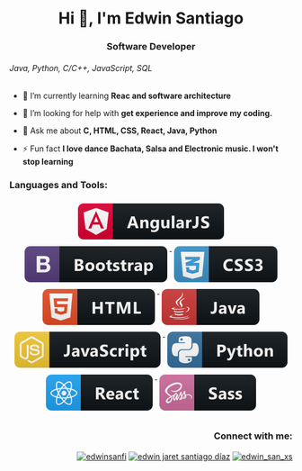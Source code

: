 ## <h1 align="center">Hi 👋, I'm Edwin Santiago</h1>
<h3 align="center">Software Developer</h3>

<h6> Java, Python, C/C++, JavaScript, SQL </h6>

<!-- - 🔭 I’m currently working on a booking design on Platzi Master [C9]-->
 
- 🌱 I’m currently learning **Reac and software architecture**

- 🤝 I’m looking for help with **get experience and improve my coding.**

<!-- - 👨‍💻 All of my projects are available at [https://edwinsanfi.github.io](https://edwinsanfi.github.io) -->

- 💬 Ask me about **C, HTML, CSS, React, Java, Python**

- ⚡ Fun fact **I love dance Bachata, Salsa and Electronic music. I won't stop learning**

<!-- Add f1-->
<!-- Add fonts-->

<!-- [![Top Langs](https://github-readme-stats.vercel.app/api/top-langs/?username=edwinsanfi&layout=compact)](https://github.com/anuraghazra/github-readme-stats) -->

<h3 align="left">Languages and Tools:</h3>
<p align="center"> 
 <a href="https://angular.io" target="_blank" rel="noreferrer"> 
  <img src="svg/dev/frameworks/angular.svg" alt="angular" style="vertical-align:top; margin:6px 4px">
 </a>
 <a href="https://getbootstrap.com" target="_blank" rel="noreferrer"> 
  <img src="svg/dev/frameworks/bootstrap.svg" alt="bootstrap" style="vertical-align:top; margin:6px 4px">
 </a> 
 <a href="https://www.w3schools.com/css/" target="_blank" rel="noreferrer"> 
  <img src="svg/dev/languages/css3.svg" alt="css3" style="vertical-align:top; margin:6px 4px">
 </a> 
 <!-- <a href="https://d3js.org/" target="_blank" rel="noreferrer"> 
  <img src="svg/dev/frameworks/angular.svg" alt="d3 javascript" style="vertical-align:top; margin:6px 4px">
 </a>  -->
 <a href="https://www.w3.org/html/" target="_blank" rel="noreferrer"> 
  <img src="svg/dev/languages/html.svg" alt="html" style="vertical-align:top; margin:6px 4px">
 </a> 
 <a href="https://www.java.com" target="_blank" rel="noreferrer"> 
  <img src="svg/dev/languages/java.svg" alt="angular" style="vertical-align:top; margin:6px 4px">
 </a> 
 <a href="https://developer.mozilla.org/en-US/docs/Web/JavaScript" target="_blank" rel="noreferrer"> 
  <img src="svg/dev/languages/js.svg" alt="javascript" style="vertical-align:top; margin:6px 4px">
 </a> 
 <a href="https://www.python.org" target="_blank" rel="noreferrer"> 
  <img src="svg/dev/languages/python.svg" alt="python" style="vertical-align:top; margin:6px 4px">
 </a> 
 <a href="https://www.react.org" target="_blank" rel="noreferrer"> 
  <img src="svg/dev/frameworks/react.svg" alt="react" style="vertical-align:top; margin:6px 4px">
 </a> 
 <a href="https://sass-lang.com" target="_blank" rel="noreferrer"> 
  <img src="svg/dev/languages/sass.svg" alt="sass" style="vertical-align:top; margin:6px 4px">
 </a>
</p>

 ## <h3 align="right">Connect with me:</h3>
<p align="right">
<a href="https://twitter.com/edwinsanfi" target="blank"> <img align="center" src="https://raw.githubusercontent.com/rahuldkjain/github-profile-readme-generator/master/src/images/icons/Social/twitter.svg" alt="edwinsanfi" height="30" width="40" /></a>
<a href="https://www.linkedin.com/in/edwin-san/" target="blank"> <img align="center" src="https://raw.githubusercontent.com/rahuldkjain/github-profile-readme-generator/master/src/images/icons/Social/linked-in-alt.svg" alt="edwin jaret santiago díaz" height="30" width="40" /></a>
<a href="https://instagram.com/edwin_san_xs" target="blank"> <img align="center" src="https://raw.githubusercontent.com/rahuldkjain/github-profile-readme-generator/master/src/images/icons/Social/instagram.svg" alt="edwin_san_xs" height="30" width="40" /></a>
</p>

